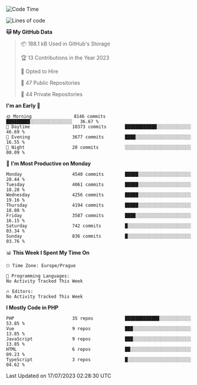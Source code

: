 <!--START_SECTION:waka-->
![Code Time](http://img.shields.io/badge/Code%20Time-1%2C583%20hrs%2058%20mins-blue)

![Lines of code](https://img.shields.io/badge/From%20Hello%20World%20I%27ve%20Written-7.2%20million%20lines%20of%20code-blue)

**🐱 My GitHub Data** 

> 📦 188.1 kB Used in GitHub's Storage 
 > 
> 🏆 13 Contributions in the Year 2023
 > 
> 💼 Opted to Hire
 > 
> 📜 47 Public Repositories 
 > 
> 🔑 44 Private Repositories 
 > 
**I'm an Early 🐤** 

```text
🌞 Morning                8146 commits        █████████░░░░░░░░░░░░░░░░   36.67 % 
🌆 Daytime                10373 commits       ████████████░░░░░░░░░░░░░   46.69 % 
🌃 Evening                3677 commits        ████░░░░░░░░░░░░░░░░░░░░░   16.55 % 
🌙 Night                  20 commits          ░░░░░░░░░░░░░░░░░░░░░░░░░   00.09 % 
```
📅 **I'm Most Productive on Monday** 

```text
Monday                   4540 commits        █████░░░░░░░░░░░░░░░░░░░░   20.44 % 
Tuesday                  4061 commits        █████░░░░░░░░░░░░░░░░░░░░   18.28 % 
Wednesday                4256 commits        █████░░░░░░░░░░░░░░░░░░░░   19.16 % 
Thursday                 4194 commits        █████░░░░░░░░░░░░░░░░░░░░   18.88 % 
Friday                   3587 commits        ████░░░░░░░░░░░░░░░░░░░░░   16.15 % 
Saturday                 742 commits         █░░░░░░░░░░░░░░░░░░░░░░░░   03.34 % 
Sunday                   836 commits         █░░░░░░░░░░░░░░░░░░░░░░░░   03.76 % 
```


📊 **This Week I Spent My Time On** 

```text
🕑︎ Time Zone: Europe/Prague

💬 Programming Languages: 
No Activity Tracked This Week

🔥 Editors: 
No Activity Tracked This Week
```

**I Mostly Code in PHP** 

```text
PHP                      35 repos            █████████████░░░░░░░░░░░░   53.85 % 
Vue                      9 repos             ███░░░░░░░░░░░░░░░░░░░░░░   13.85 % 
JavaScript               9 repos             ███░░░░░░░░░░░░░░░░░░░░░░   13.85 % 
HTML                     6 repos             ██░░░░░░░░░░░░░░░░░░░░░░░   09.23 % 
TypeScript               3 repos             █░░░░░░░░░░░░░░░░░░░░░░░░   04.62 % 
```




 Last Updated on 17/07/2023 02:28:30 UTC
<!--END_SECTION:waka-->
<!--
**AlexKratky/AlexKratky** is a ✨ _special_ ✨ repository because its `README.md` (this file) appears on your GitHub profile.

Here are some ideas to get you started:

- 🔭 I’m currently working on ...
- 🌱 I’m currently learning ...
- 👯 I’m looking to collaborate on ...
- 🤔 I’m looking for help with ...
- 💬 Ask me about ...
- 📫 How to reach me: ...
- 😄 Pronouns: ...
- ⚡ Fun fact: ...
-->
